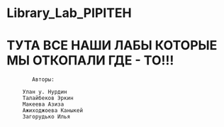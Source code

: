 # Library_Lab_PIPITEH
# ТУТА ВСЕ НАШИ ЛАБЫ КОТОРЫЕ МЫ ОТКОПАЛИ ГДЕ - ТО!!!
 
			Авторы:

 		 Улан у. Нурдин
  		 Талайбеков Эркин
  		 Макеева Азиза
  		 Ажиходжоева Каныкей
  		 Загорудько Илья